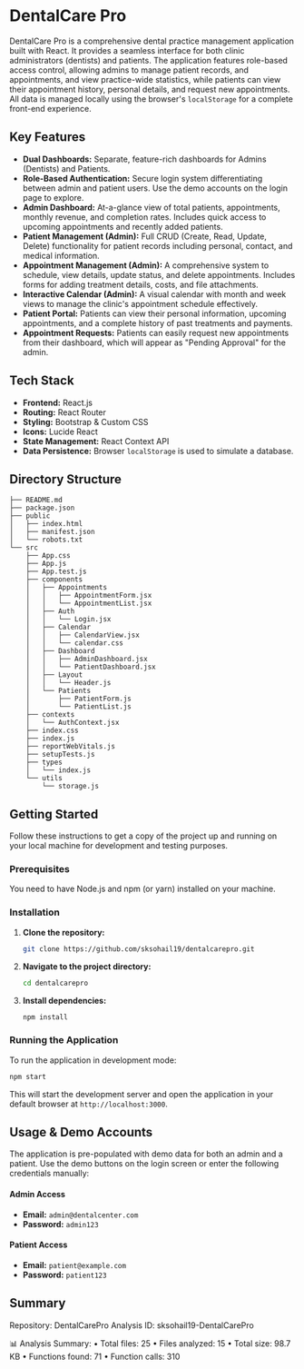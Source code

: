# DentalCare Pro


DentalCare Pro is a comprehensive dental practice management application built with React. It provides a seamless interface for both clinic administrators (dentists) and patients. The application features role-based access control, allowing admins to manage patient records, and appointments, and view practice-wide statistics, while patients can view their appointment history, personal details, and request new appointments. All data is managed locally using the browser's `localStorage` for a complete front-end experience.

## Key Features

*   **Dual Dashboards:** Separate, feature-rich dashboards for Admins (Dentists) and Patients.
*   **Role-Based Authentication:** Secure login system differentiating between admin and patient users. Use the demo accounts on the login page to explore.
*   **Admin Dashboard:** At-a-glance view of total patients, appointments, monthly revenue, and completion rates. Includes quick access to upcoming appointments and recently added patients.
*   **Patient Management (Admin):** Full CRUD (Create, Read, Update, Delete) functionality for patient records including personal, contact, and medical information.
*   **Appointment Management (Admin):** A comprehensive system to schedule, view details, update status, and delete appointments. Includes forms for adding treatment details, costs, and file attachments.
*   **Interactive Calendar (Admin):** A visual calendar with month and week views to manage the clinic's appointment schedule effectively.
*   **Patient Portal:** Patients can view their personal information, upcoming appointments, and a complete history of past treatments and payments.
*   **Appointment Requests:** Patients can easily request new appointments from their dashboard, which will appear as "Pending Approval" for the admin.

## Tech Stack

*   **Frontend:** React.js
*   **Routing:** React Router
*   **Styling:** Bootstrap & Custom CSS
*   **Icons:** Lucide React
*   **State Management:** React Context API
*   **Data Persistence:** Browser `localStorage` is used to simulate a database.

## Directory Structure
    ├── README.md
    ├── package.json
    ├── public
    │   ├── index.html
    │   ├── manifest.json
    │   └── robots.txt
    └── src
        ├── App.css
        ├── App.js
        ├── App.test.js
        ├── components
        │   ├── Appointments
        │   │   ├── AppointmentForm.jsx
        │   │   └── AppointmentList.jsx
        │   ├── Auth
        │   │   └── Login.jsx
        │   ├── Calendar
        │   │   ├── CalendarView.jsx
        │   │   └── calendar.css
        │   ├── Dashboard
        │   │   ├── AdminDashboard.jsx
        │   │   └── PatientDashboard.jsx
        │   ├── Layout
        │   │   └── Header.js
        │   └── Patients
        │       ├── PatientForm.js
        │       └── PatientList.js
        ├── contexts
        │   └── AuthContext.jsx
        ├── index.css
        ├── index.js
        ├── reportWebVitals.js
        ├── setupTests.js
        ├── types
        │   └── index.js
        └── utils
            └── storage.js

## Getting Started

Follow these instructions to get a copy of the project up and running on your local machine for development and testing purposes.

### Prerequisites

You need to have Node.js and npm (or yarn) installed on your machine.

### Installation

1.  **Clone the repository:**
    ```sh
    git clone https://github.com/sksohail19/dentalcarepro.git
    ```
2.  **Navigate to the project directory:**
    ```sh
    cd dentalcarepro
    ```
3.  **Install dependencies:**
    ```sh
    npm install
    ```

### Running the Application

To run the application in development mode:
```sh
npm start
```
This will start the development server and open the application in your default browser at `http://localhost:3000`.

## Usage & Demo Accounts

The application is pre-populated with demo data for both an admin and a patient. Use the demo buttons on the login screen or enter the following credentials manually:

#### Admin Access
*   **Email:** `admin@dentalcenter.com`
*   **Password:** `admin123`

#### Patient Access
*   **Email:** `patient@example.com`
*   **Password:** `patient123`

## Summary
Repository: DentalCarePro
Analysis ID: sksohail19-DentalCarePro

📊 Analysis Summary:
• Total files: 25
• Files analyzed: 15
• Total size: 98.7 KB
• Functions found: 71
• Function calls: 310


